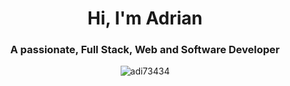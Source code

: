 <h1 align="center">Hi, I'm Adrian</h1>
<h3 align="center">A passionate, Full Stack, Web and Software Developer</h3>

<p align="center"><img align="center"
		src="https://github-readme-stats.vercel.app/api/top-langs/?username=adi73434&langs_count=6&theme=dark&title_color=ff0032&text_color=00c8c8&bg_color=0a0a0a&locale=en"
		alt="adi73434" /></p>
